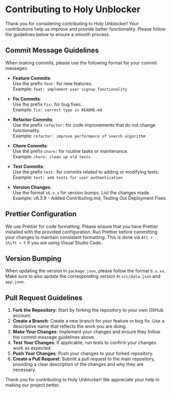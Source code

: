 # Contributing to Holy Unblocker

Thank you for considering contributing to Holy Unblocker! Your contributions help us improve and provide better functionality. Please follow the guidelines below to ensure a smooth process.

## Commit Message Guidelines

When making commits, please use the following format for your commit messages:

- **Feature Commits**:  
  Use the prefix `feat:` for new features.  
  Example: `feat: implement user signup functionality`

- **Fix Commits**:  
  Use the prefix `fix:` for bug fixes.  
  Example: `fix: correct typo in README.md`

- **Refactor Commits**:  
  Use the prefix `refactor:` for code improvements that do not change functionality.  
  Example: `refactor: improve performance of search algorithm`

- **Chore Commits**:  
  Use the prefix `chore:` for routine tasks or maintenance.  
  Example: `chore: clean up old tests`

- **Test Commits**:  
  Use the prefix `test:` for commits related to adding or modifying tests.  
  Example: `test: add tests for user authentication`

- **Version Changes**:  
  Use the format `v6.x.x` for version bumps. List the changes made.  
  Example: v6.3.9 - Added Contributing.md, Testing Out Deployment Fixes

## Prettier Configuration

We use Prettier for code formatting. Please ensure that you have Prettier installed with the provided configuration. Run Prettier before committing your changes to maintain consistent formatting. This is done via `Alt + Shift + F` if you are using Visual Studio Code.

## Version Bumping

When updating the version in `package.json`, please follow the format `6.x.xx`. Make sure to also update the corresponding version in `src/data.json` and `app.json`.

## Pull Request Guidelines

1. **Fork the Repository**: Start by forking the repository to your own GitHub account.
2. **Create a Branch**: Create a new branch for your feature or bug fix. Use a descriptive name that reflects the work you are doing.
3. **Make Your Changes**: Implement your changes and ensure they follow the commit message guidelines above.
4. **Test Your Changes**: If applicable, run tests to confirm your changes work as expected.
5. **Push Your Changes**: Push your changes to your forked repository.
6. **Create a Pull Request**: Submit a pull request to the main repository, providing a clear description of the changes and why they are necessary.

Thank you for contributing to Holy Unblocker! We appreciate your help in making our project better.
